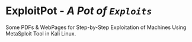 # ExploitPot - *A Pot of `Exploits`*
Some PDFs &amp; WebPages for Step-by-Step Exploitation of Machines Using MetaSploit Tool in Kali Linux.
